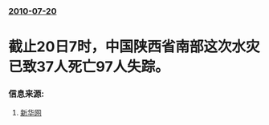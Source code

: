 ### [2010-07-20](/news/2010/07/20/index.md)

##### 
#  截止20日7时，中国陕西省南部这次水灾已致37人死亡97人失踪。




### 信息来源:

1. [新华网](https://web.archive.org/web/20100724050459/http://news.163.com/10/0720/11/6C1IQ1JN000146BD.html)
